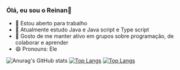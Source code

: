 ### Ólá, eu sou o Reinan👋

- 🔭 Estou aberto para trabalho
- 🌱 Atualmente estudo Java e Java script e Type script
- 👯 Gosto de me manter ativo em grupos sobre programação, de colaborar e aprender
- 😄 Pronouns: Ele

![Anurag's GitHub stats](https://github-readme-stats.vercel.app/api?username=reinan-alves&show_icons=true&theme=dark)
[![Top Langs](https://github-readme-stats.vercel.app/api/top-langs/?username=reinan-alves&layout=compact)](https://github.com/reinan-alves/github-readme-stats)
[![Top Langs](https://github-readme-stats.vercel.app/api/top-langs/?username=reinan-alves&hide=javascript,html,java)](https://github.com/reinan-alves/github-readme-stats)
